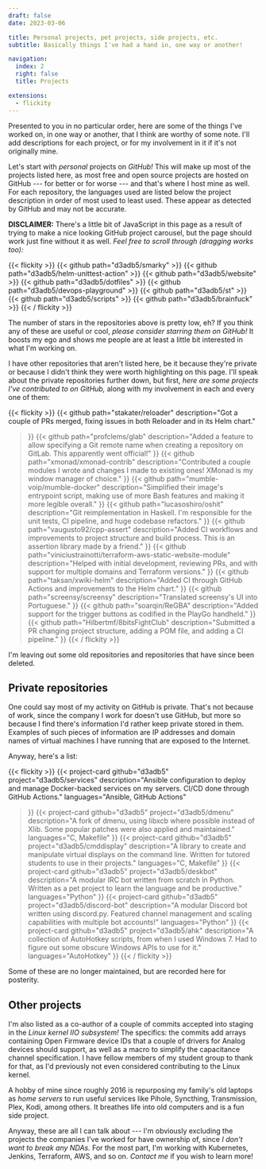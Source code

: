 ```yaml
---
draft: false
date: 2023-03-06

title: Personal projects, pet projects, side projects, etc.
subtitle: Basically things I've had a hand in, one way or another!

navigation:
  index: 2
  right: false
  title: Projects

extensions:
  - flickity
---
```


Presented to you in no particular order, here are some of the things I've
worked on, in one way or another, that I think are worthy of some note. I'll
add descriptions for each project, or for my involvement in it if it's not
originally mine.

Let's start with _personal_ projects on _GitHub!_ This will make up most of the
projects listed here, as most free and open source projects are hosted on
GitHub --- for better or for worse --- and that's where I host mine as well.
For each repository, the languages used are listed below the project
description in order of most used to least used. These appear as detected by
GitHub and may not be accurate.

**DISCLAIMER:** There's a little bit of JavaScript in this page as a result of
trying to make a nice looking GitHub project carousel, but the page should work
just fine without it as well. _Feel free to scroll through (dragging works
too):_

{{< flickity >}}
  {{< github path="d3adb5/smarky" >}}
  {{< github path="d3adb5/helm-unittest-action" >}}
  {{< github path="d3adb5/website" >}}
  {{< github path="d3adb5/dotfiles" >}}
  {{< github path="d3adb5/devops-playground" >}}
  {{< github path="d3adb5/st" >}}
  {{< github path="d3adb5/scripts" >}}
  {{< github path="d3adb5/brainfuck" >}}
{{< / flickity >}}

The number of stars in the repositories above is pretty low, eh? If you think
any of these are useful or cool, _please consider starring them on GitHub!_ It
boosts my ego and shows me people are at least a little bit interested in what
I'm working on.

I have other repositories that aren't listed here, be it because they're
private or because I didn't think they were worth highlighting on this page.
I'll speak about the private repositories further down, but first, _here are
some projects I've contributed to on GitHub,_ along with my involvement in each
and every one of them:

{{< flickity >}}
  {{< github
    path="stakater/reloader"
    description="Got a couple of PRs merged, fixing issues in both Reloader and in its Helm chart."
  >}}
  {{< github
    path="profclems/glab"
    description="Added a feature to allow specifying a Git remote name when creating a repository on GitLab. This apparently went official!"
  >}}
  {{< github
    path="xmonad/xmonad-contrib"
    description="Contributed a couple modules I wrote and changes I made to existing ones! XMonad is my window manager of choice."
  >}}
  {{< github
    path="mumble-voip/mumble-docker"
    description="Simplified their image's entrypoint script, making use of more Bash features and making it more legible overall."
  >}}
  {{< github
    path="lucasoshiro/oshit"
    description="Git reimplementation in Haskell. I'm responsible for the unit tests, CI pipeline, and huge codebase refactors."
  >}}
  {{< github
    path="vaugusto92/cpp-assert"
    description="Added CI workflows and improvements to project structure and build process. This is an assertion library made by a friend."
  >}}
  {{< github
    path="viniciustrainotti/terraform-aws-static-website-module"
    description="Helped with initial development, reviewing PRs, and with support for multiple domains and Terraform versions."
  >}}
  {{< github
    path="taksan/xwiki-helm"
    description="Added CI through GitHub Actions and improvements to the Helm chart."
  >}}
  {{< github
    path="screensy/screensy"
    description="Translated screensy's UI into Portuguese."
  >}}
  {{< github
    path="soarqin/ReGBA"
    description="Added support for the trigger buttons as codified in the PlayGo handheld."
  >}}
  {{< github
    path="Hilbertmf/8bitsFightClub"
    description="Submitted a PR changing project structure, adding a POM file, and adding a CI pipeline."
  >}}
{{< / flickity >}}

I'm leaving out some old repositories and repositories that have since been deleted.

## Private repositories

One could say most of my activity on GitHub is private. That's not because of
work, since the company I work for doesn't use GitHub, but more so because I
find there's information I'd rather keep private stored in them. Examples of
such pieces of information are IP addresses and domain names of virtual
machines I have running that are exposed to the Internet.

Anyway, here's a list:

{{< flickity >}}
  {{< project-card
    github="d3adb5"
    project="d3adb5/services"
    description="Ansible configuration to deploy and manage Docker-backed services on my servers. CI/CD done through GitHub Actions."
    languages="Ansible, GitHub Actions"
  >}}
  {{< project-card
    github="d3adb5"
    project="d3adb5/dmenu"
    description="A fork of dmenu, using libxcb where possible instead of Xlib. Some popular patches were also applied and maintained."
    languages="C, Makefile"
  >}}
  {{< project-card
    github="d3adb5"
    project="d3adb5/cmddisplay"
    description="A library to create and manipulate virtual displays on the command line. Written for tutored students to use in their projects."
    languages="C, Makefile"
  >}}
  {{< project-card
    github="d3adb5"
    project="d3adb5/deskbot"
    description="A modular IRC bot written from scratch in Python. Written as a pet project to learn the language and be productive."
    languages="Python"
  >}}
  {{< project-card
    github="d3adb5"
    project="d3adb5/discord-bot"
    description="A modular Discord bot written using discord.py. Featured channel management and scaling capabilities with multiple bot accounts!"
    languages="Python"
  >}}
  {{< project-card
    github="d3adb5"
    project="d3adb5/ahk"
    description="A collection of AutoHotkey scripts, from when I used Windows 7. Had to figure out some obscure Windows APIs to use for it."
    languages="AutoHotkey"
  >}}
{{< / flickity >}}

Some of these are no longer maintained, but are recorded here for posterity.

## Other projects

I'm also listed as a co-author of a couple of commits accepted into staging in
the _Linux kernel IIO subsystem!_ The specifics: the commits add arrays
containing Open Firmware device IDs that a couple of drivers for Analog devices
should support, as well as a macro to simplify the capacitance channel
specification. I have fellow members of my student group to thank for that, as
I'd previously not even considered contributing to the Linux kernel.

A hobby of mine since roughly 2016 is repurposing my family's old laptops as
_home servers_ to run useful services like Pihole, Syncthing, Transmission,
Plex, Kodi, among others. It breathes life into old computers and is a fun side
project.

Anyway, these are all I can talk about --- I'm obviously excluding the projects
the companies I've worked for have ownership of, since _I don't want to break
any NDAs._ For the most part, I'm working with Kubernetes, Jenkins, Terraform,
AWS, and so on. _Contact me_ if you wish to learn more!
